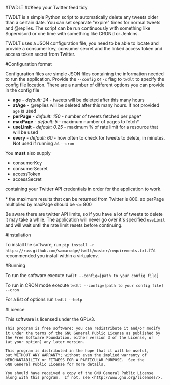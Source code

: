 #TWDLT
##Keep your Twitter feed tidy

TWDLT is a simple Python script to automatically delete any tweets older than a certain date. You can set separate "expire" times for normal tweets and @replies. The script can be run continuously with something like Supervisord or one time with something like CRONd or Jenkins.

TWDLT uses a JSON configuration file, you need to be able to locate and provide a consumer key, consumer secret and the linked access token and access token secret from Twitter.

#Configuration format

Configuration files are simple JSON files containing the information needed to run the application. Provide the `--config` or `-c` flag to `twdlt` to specify the config file location. There are a number of different options you can provide in the config file

 * **age** - *default: 24* - tweets will be deleted after this many hours
 * **atAge** - @replies will be deleted after this many hours. If not provided `age` is used
 * **perPage** - *default: 150* - number of tweets fetched per page*
 * **maxPage** - *default: 5* - maximum number of pages to fetch*
 * **useLimit** - *default: 0.25* - maximum % of rate limit for a resource that will be used
 * **every** - *default: 60* - how often to check for tweets to delete, in minutes. Not used if running as `--cron`

You **must** also supply

 * consumerKey
 * consumerSecret
 * accessToken
 * accessSecret

containing your Twitter API credentials in order for the application to work.

\* the maximum results that can be returned from Twitter is 800. so perPage multiplied by maxPage should be <= 800

Be aware there are twitter API limits, so if you have a lot of tweets to delete it may take a while. The application will never go over it's specified `useLimit` and will wait until the rate limit resets before continuing.

#Installation

To install the software, run `pip install -r https://raw.github.com/samarudge/twdlt/master/requirements.txt`. It's recommended you install within a virtualenv.

#Running

To run the software execute `twdlt --config=[path to your config file]`

To run in CRON mode execute `twdlt --config=[path to your config file] --cron`

For a list of options run `twdtl --help`

#Licence

This software is licensed under the GPLv3.

    This program is free software: you can redistribute it and/or modify
    it under the terms of the GNU General Public License as published by
    the Free Software Foundation, either version 3 of the License, or
    (at your option) any later version.

    This program is distributed in the hope that it will be useful,
    but WITHOUT ANY WARRANTY; without even the implied warranty of
    MERCHANTABILITY or FITNESS FOR A PARTICULAR PURPOSE.  See the
    GNU General Public License for more details.

    You should have received a copy of the GNU General Public License
    along with this program.  If not, see <http://www.gnu.org/licenses/>.
